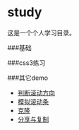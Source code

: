 # study
这是一个个人学习目录。

###基础



###css3练习



###其它demo
- [判断滚动方向](https://zhangqijohn.github.io/study/basis/scrollFunc.html)
- [模拟滚动条](https://zhangqijohn.github.io/study/basis/AnalogScrollBar.html)
- [克隆](https://zhangqijohn.github.io/study/basis/clone.html)
- [分享与复制](http://zhangqijohn.github.io/study/basis/shareAndCopy.html)


